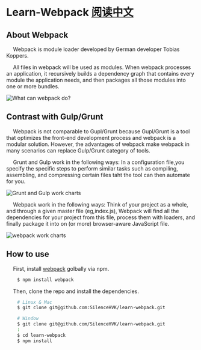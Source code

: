 # Learn-Webpack [阅读中文](https://github.com/SilenceHVK/articles/issues/20)

## About Webpack 
&ensp;&ensp; Webpack is module loader developed by German developer Tobias Koppers.

&ensp;&ensp; All files in webpack will be used as modules. When webpack processes an application, it recursively builds a dependency graph that contains every module the application needs, and then packages all those modules into one or more bundles.

![What can webpack do?](http://images.cnblogs.com/cnblogs_com/hvkcode/966655/o_what-is-webpack.png)

## Contrast with Gulp/Grunt
&ensp;&ensp; Webpack is not comparable to Gupl/Grunt because Gupl/Grunt is a tool that optimizes the front-end development process and webpack is a modular solution. However, the advantages of webpack make webpack in many scenarios can replace Gulp/Grunt category of tools.

&ensp;&ensp; Grunt and Gulp work in the following ways: In a configuration file,you specify the specific steps to perform similar tasks such as compiling, assembling, and compressing certain files taht the tool can then automate for you.

![Grunt and Gulp work charts](http://images.cnblogs.com/cnblogs_com/hvkcode/966655/o_gulp-grunt.png)

&ensp;&ensp; Webpack work in the following ways: Think of your project as a whole, and through a given master file (eg,index.js), Webpack will find all the dependencies for your project from this file, process them with loaders, and finally package it into on (or more) browser-aware JavaScript file.

![webpack work charts](http://images.cnblogs.com/cnblogs_com/hvkcode/966655/o_1031000-160bc667d3b6093a.png)

## How to use

&ensp;&ensp; First, install [webpack](https://www.npmjs.com/package/webpack) golbally via npm.
```bash
    $ npm install webpack
```

&ensp;&ensp; Then, clone the repo and install the dependencies.
```bash
    # Linux & Mac
    $ git clone git@github.com:SilenceHVK/learn-webpack.git

    # Window
    $ git clone git@github.com/SilenceHVK/learn-webpack.git
    :
    $ cd learn-webpack
    $ npm install
```

